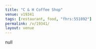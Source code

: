 ```yaml
---
title: "C & H Coffee Shop"
venue: v19341
tags: [restaurant, food, "fhrs:551892"]
permalink: /v/19341/
layout: venue
---
```

null